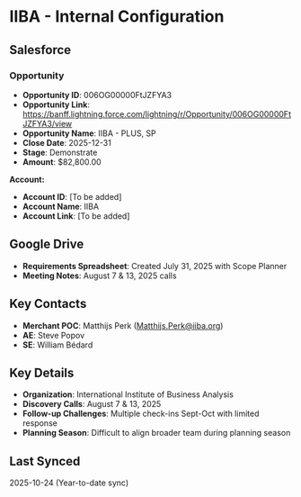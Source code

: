 # IIBA - Internal Configuration

## Salesforce

### Opportunity
- **Opportunity ID**: 006OG00000FtJZFYA3
- **Opportunity Link**: https://banff.lightning.force.com/lightning/r/Opportunity/006OG00000FtJZFYA3/view
- **Opportunity Name**: IIBA - PLUS, SP
- **Close Date**: 2025-12-31
- **Stage**: Demonstrate
- **Amount**: $82,800.00

**Account:**
- **Account ID**: [To be added]
- **Account Name**: IIBA
- **Account Link**: [To be added]

## Google Drive
- **Requirements Spreadsheet**: Created July 31, 2025 with Scope Planner
- **Meeting Notes**: August 7 & 13, 2025 calls

## Key Contacts
- **Merchant POC**: Matthijs Perk (Matthijs.Perk@iiba.org)
- **AE**: Steve Popov
- **SE**: William Bédard

## Key Details
- **Organization**: International Institute of Business Analysis
- **Discovery Calls**: August 7 & 13, 2025
- **Follow-up Challenges**: Multiple check-ins Sept-Oct with limited response
- **Planning Season**: Difficult to align broader team during planning season

## Last Synced
2025-10-24 (Year-to-date sync)




